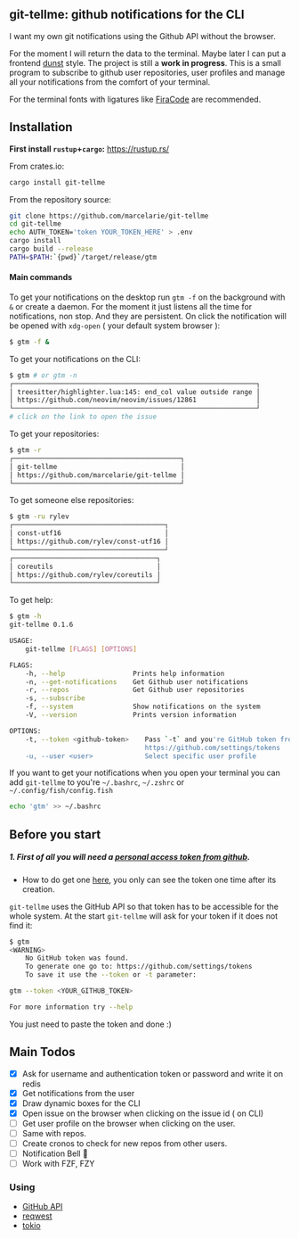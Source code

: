 ## git-tellme: github notifications for the CLI

I want my own git notifications using the Github API without the browser.

For the moment I will return the data to the terminal. Maybe later I can put a
frontend [dunst](https://github.com/dunst-project/dunst) style. The project is
still a **work in progress**. This is a small program to subscribe to github
user repositories, user profiles and manage all your notifications from the
comfort of your terminal.

For the terminal fonts with ligatures like
[FiraCode](https://github.com/tonsky/FiraCode) are recommended.

## Installation

**First install `rustup`+`cargo`:** https://rustup.rs/

From crates.io:

```bash
cargo install git-tellme
```

From the repository source:

```bash
git clone https://github.com/marcelarie/git-tellme
cd git-tellme
echo AUTH_TOKEN='token YOUR_TOKEN_HERE' > .env
cargo install
cargo build --release
PATH=$PATH:`{pwd}`/target/release/gtm
```

#### Main commands

To get your notifications on the desktop run `gtm -f` on the background with `&`
or create a daemon. For the moment it just listens all the time for
notifications, non stop. And they are persistent. On click the notification will
be opened with `xdg-open` ( your default system browser ):

```bash
$ gtm -f &
```

To get your notifications on the CLI:

```bash
$ gtm # or gtm -n
┌─────────────────────────────────────────────────────────────┐
│ treesitter/highlighter.lua:145: end_col value outside range │
│ https://github.com/neovim/neovim/issues/12861               │
└─────────────────────────────────────────────────────────────┘
# click on the link to open the issue
```

To get your repositories:

```bash
$ gtm -r
┌──────────────────────────────────────────┐
│ git-tellme                               │
│ https://github.com/marcelarie/git-tellme │
└──────────────────────────────────────────┘
```

To get someone else repositories:

```bash
$ gtm -ru rylev
┌──────────────────────────────────────┐
│ const-utf16                          │
│ https://github.com/rylev/const-utf16 │
└──────────────────────────────────────┘
┌────────────────────────────────────┐
│ coreutils                          │
│ https://github.com/rylev/coreutils │
└────────────────────────────────────┘
```

To get help:

```bash
$ gtm -h
git-tellme 0.1.6

USAGE:
    git-tellme [FLAGS] [OPTIONS]

FLAGS:
    -h, --help                 Prints help information
    -n, --get-notifications    Get Github user notifications
    -r, --repos                Get Github user repositories
    -s, --subscribe
    -f, --system               Show notifications on the system
    -V, --version              Prints version information

OPTIONS:
    -t, --token <github-token>    Pass `-t` and you're GitHub token from
                                  https://github.com/settings/tokens
    -u, --user <user>             Select specific user profile
```

If you want to get your notifications when you open your terminal you can add
`git-tellme` to you're `~/.bashrc`, `~/.zshrc` or `~/.config/fish/config.fish`

```bash
echo 'gtm' >> ~/.bashrc
```

## Before you start

##### 1. First of all you will need a [personal access token from github](https://github.com/settings/tokens).

- How to do get one
  [here](https://docs.github.com/en/github/authenticating-to-github/keeping-your-account-and-data-secure/creating-a-personal-access-token),
  you only can see the token one time after its creation.

`git-tellme` uses the GitHub API so that token has to be accessible for the
whole system. At the start `git-tellme` will ask for your token if it does not
find it:

```bash
$ gtm
<WARNING>
    No GitHub token was found.
    To generate one go to: https://github.com/settings/tokens
    To save it use the --token or -t parameter:

gtm --token <YOUR_GITHUB_TOKEN>

For more information try --help
```

You just need to paste the token and done :)

## Main Todos

- [x] Ask for username and authentication token or password and write it on
      redis
- [x] Get notifications from the user
- [x] Draw dynamic boxes for the CLI
- [x] Open issue on the browser when clicking on the issue id ( on CLI)
- [ ] Get user profile on the browser when clicking on the user.
- [ ] Same with repos.
- [ ] Create cronos to check for new repos from other users.
- [ ] Notification Bell 🔔
- [ ] Work with FZF, FZY

### Using

- [GitHub API](https://docs.github.com/en/rest)
- [reqwest](https://crates.io/crates/reqwest)
- [tokio](https://crates.io/crates/tokio)
